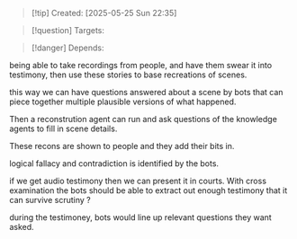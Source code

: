 
>[!tip] Created: [2025-05-25 Sun 22:35]

>[!question] Targets: 

>[!danger] Depends: 

being able to take recordings from people, and have them swear it into testimony, then use these stories to base recreations of scenes.

this way we can have questions answered about a scene by bots that can piece together multiple plausible versions of what happened.

Then a reconstrution agent can run and ask questions of the knowledge agents to fill in scene details.

These recons are shown to people and they add their bits in.

logical fallacy and contradiction is identified by the bots.

if we get audio testimony then we can present it in courts.  With cross examination the bots should be able to extract out enough testimony that it can survive scrutiny ?

during the testimoney, bots would line up relevant questions they want asked.

